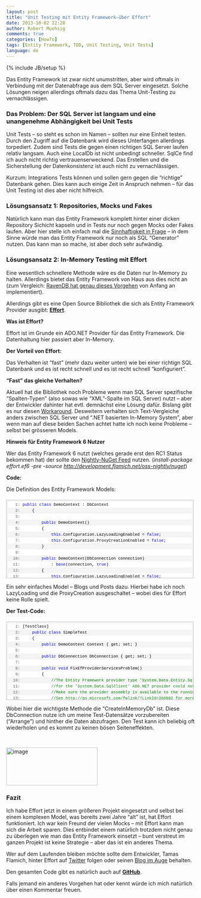 ```yaml
---
layout: post
title: "Unit Testing mit Entity Framework–über Effort"
date: 2013-10-02 22:28
author: Robert Muehsig
comments: true
categories: [HowTo]
tags: [Entity Framework, TDD, Unit Testing, Unit Tests]
language: de
---
```

{% include JB/setup %}
<p>Das Entity Framework ist zwar nicht unumstritten, aber wird oftmals in Verbindung mit der Datenabfrage aus dem SQL Server eingesetzt. Solche Lösungen neigen allerdings oftmals dazu das Thema Unit-Testing zu vernachlässigen. </p> <h3>Das Problem: Der SQL Server ist langsam und eine unangenehme Abhängigkeit bei Unit Tests</h3> <p>Unit Tests – so steht es schon im Namen – sollten nur eine Einheit testen. Durch den Zugriff auf die Datenbank wird dieses Unterfangen allerdings torpediert. Zudem sind Tests die gegen einen richtigen SQL Server laufen relativ langsam. Auch eine LocalDb ist nicht unbedingt schneller. SqlCe find ich auch nicht richtig vertrauenserweckend. Das Erstellen und die Sicherstellung der Datenkonsistenz ist auch nicht zu vernachlässigen.</p> <p>Kurzum: Integrations Tests können und sollen gern gegen die “richtige” Datenbank gehen. Dies kann auch einige Zeit in Anspruch nehmen – für das Unit Testing ist dies aber nicht hilfreich.</p> <h3>Lösungsansatz 1: Repositories, Mocks und Fakes</h3> <p>Natürlich kann man das Entity Framework komplett hinter einer dicken Repository Sichicht kapseln und in Tests nur noch gegen Mocks oder Fakes laufen. Aber hier stelle ich einfach mal die <a href="{{BASE_PATH}}/2011/11/04/keep-it-simple-yagni/">Sinnhaftigkeit in Frage</a> – in dem Sinne würde man das Entity Framework nur noch als SQL “Generator” nutzen. Das kann man so mache, ist aber doch sehr aufwändig.</p> <h3>Lösungsansatz 2: In-Memory Testing mit Effort</h3> <p>Eine wesentlich schnellere Methode wäre es die Daten nur In-Memory zu halten. Allerdings bietet das Entity Framework von Haus aus dies nicht an (zum Vergleich: <a href="http://ravendb.net/docs/server/administration/configuration">RavenDB hat genau dieses Vorgehen</a> von Anfang an implementiert). </p> <p>Allerdings gibt es eine Open Source Bibliothek die sich als Entity Framework Provider ausgibt: <a href="https://effort.codeplex.com/"><strong>Effort</strong></a>.</p> <p><strong>Was ist Effort?</strong></p> <p>Effort ist im Grunde ein ADO.NET Provider für das Entity Framework. Die Datenhaltung hier passiert aber In-Memory.</p> <p><strong>Der Vorteil von Effort:</strong></p> <p>Das Verhalten ist “fast” (mehr dazu weiter unten) wie bei einer richtign SQL Datenbank und es ist recht schnell und es ist recht schnell “konfiguriert”.</p> <p><strong>“Fast” das gleiche Verhalten?</strong></p> <p>Aktuell hat die Bibliothek noch Probleme wenn man SQL Server spezifische “Spalten-Typen” (also sowas wie “XML”-Spalte im SQL Server) nutzt – aber der Entwickler dahinter hat evtl. demnächst eine Lösung dafür. Bislang gibt es nur diesen <a href="https://effort.codeplex.com/workitem/691">Workaround</a>. Desweitern verhalten sich Text-Vergleiche anders zwischen SQL Server und “.NET basierten In-Memory System”, aber wenn man auf diese beiden Sachen achtet hatte ich noch keine Probleme – selbst bei grösseren Models.</p> <p><strong>Hinweis für Entity Framework 6 Nutzer</strong></p> <p>Wer das Entity Framework 6 nutzt (welches gerade erst den RC1 Status bekommen hat) der sollte den <a href="http://development.flamich.net/oss-nightly/">Nightly-NuGet Feed</a> nutzen. (<em>install-package effort.ef6 -pre -source </em><a href="http://development.flamich.net/oss-nightly/nuget"><em>http://development.flamich.net/oss-nightly/nuget</em></a>)</p> <p><strong>Code:</strong></p> <p>Die Definition des Entity Framework Models:</p> <div id="codeSnippetWrapper" style="overflow: auto; cursor: text; font-size: 8pt; border-top: silver 1px solid; font-family: 'Courier New', courier, monospace; border-right: silver 1px solid; width: 97.5%; border-bottom: silver 1px solid; padding-bottom: 4px; direction: ltr; text-align: left; padding-top: 4px; padding-left: 4px; margin: 20px 0px 10px; border-left: silver 1px solid; line-height: 12pt; padding-right: 4px; max-height: 200px; background-color: #f4f4f4"> <div id="codeSnippet" style="border-top-style: none; overflow: visible; font-size: 8pt; font-family: 'Courier New', courier, monospace; width: 100%; border-bottom-style: none; color: black; padding-bottom: 0px; direction: ltr; text-align: left; padding-top: 0px; border-right-style: none; padding-left: 0px; border-left-style: none; line-height: 12pt; padding-right: 0px; background-color: #f4f4f4"><pre style="border-top-style: none; overflow: visible; font-size: 8pt; font-family: 'Courier New', courier, monospace; width: 100%; border-bottom-style: none; color: black; padding-bottom: 0px; direction: ltr; text-align: left; padding-top: 0px; border-right-style: none; padding-left: 0px; margin: 0em; border-left-style: none; line-height: 12pt; padding-right: 0px; background-color: white"><span id="lnum1" style="color: #606060">   1:</span> <span style="color: #0000ff">public</span> <span style="color: #0000ff">class</span> DemoContext : DbContext</pre><!--CRLF--><pre style="border-top-style: none; overflow: visible; font-size: 8pt; font-family: 'Courier New', courier, monospace; width: 100%; border-bottom-style: none; color: black; padding-bottom: 0px; direction: ltr; text-align: left; padding-top: 0px; border-right-style: none; padding-left: 0px; margin: 0em; border-left-style: none; line-height: 12pt; padding-right: 0px; background-color: #f4f4f4"><span id="lnum2" style="color: #606060">   2:</span>     {</pre><!--CRLF--><pre style="border-top-style: none; overflow: visible; font-size: 8pt; font-family: 'Courier New', courier, monospace; width: 100%; border-bottom-style: none; color: black; padding-bottom: 0px; direction: ltr; text-align: left; padding-top: 0px; border-right-style: none; padding-left: 0px; margin: 0em; border-left-style: none; line-height: 12pt; padding-right: 0px; background-color: white"><span id="lnum3" style="color: #606060">   3:</span>&nbsp; </pre><!--CRLF--><pre style="border-top-style: none; overflow: visible; font-size: 8pt; font-family: 'Courier New', courier, monospace; width: 100%; border-bottom-style: none; color: black; padding-bottom: 0px; direction: ltr; text-align: left; padding-top: 0px; border-right-style: none; padding-left: 0px; margin: 0em; border-left-style: none; line-height: 12pt; padding-right: 0px; background-color: #f4f4f4"><span id="lnum4" style="color: #606060">   4:</span>         <span style="color: #0000ff">public</span> DemoContext()</pre><!--CRLF--><pre style="border-top-style: none; overflow: visible; font-size: 8pt; font-family: 'Courier New', courier, monospace; width: 100%; border-bottom-style: none; color: black; padding-bottom: 0px; direction: ltr; text-align: left; padding-top: 0px; border-right-style: none; padding-left: 0px; margin: 0em; border-left-style: none; line-height: 12pt; padding-right: 0px; background-color: white"><span id="lnum5" style="color: #606060">   5:</span>         {</pre><!--CRLF--><pre style="border-top-style: none; overflow: visible; font-size: 8pt; font-family: 'Courier New', courier, monospace; width: 100%; border-bottom-style: none; color: black; padding-bottom: 0px; direction: ltr; text-align: left; padding-top: 0px; border-right-style: none; padding-left: 0px; margin: 0em; border-left-style: none; line-height: 12pt; padding-right: 0px; background-color: #f4f4f4"><span id="lnum6" style="color: #606060">   6:</span>             <span style="color: #0000ff">this</span>.Configuration.LazyLoadingEnabled = <span style="color: #0000ff">false</span>;</pre><!--CRLF--><pre style="border-top-style: none; overflow: visible; font-size: 8pt; font-family: 'Courier New', courier, monospace; width: 100%; border-bottom-style: none; color: black; padding-bottom: 0px; direction: ltr; text-align: left; padding-top: 0px; border-right-style: none; padding-left: 0px; margin: 0em; border-left-style: none; line-height: 12pt; padding-right: 0px; background-color: white"><span id="lnum7" style="color: #606060">   7:</span>             <span style="color: #0000ff">this</span>.Configuration.ProxyCreationEnabled = <span style="color: #0000ff">false</span>;</pre><!--CRLF--><pre style="border-top-style: none; overflow: visible; font-size: 8pt; font-family: 'Courier New', courier, monospace; width: 100%; border-bottom-style: none; color: black; padding-bottom: 0px; direction: ltr; text-align: left; padding-top: 0px; border-right-style: none; padding-left: 0px; margin: 0em; border-left-style: none; line-height: 12pt; padding-right: 0px; background-color: #f4f4f4"><span id="lnum8" style="color: #606060">   8:</span>         }</pre><!--CRLF--><pre style="border-top-style: none; overflow: visible; font-size: 8pt; font-family: 'Courier New', courier, monospace; width: 100%; border-bottom-style: none; color: black; padding-bottom: 0px; direction: ltr; text-align: left; padding-top: 0px; border-right-style: none; padding-left: 0px; margin: 0em; border-left-style: none; line-height: 12pt; padding-right: 0px; background-color: white"><span id="lnum9" style="color: #606060">   9:</span>&nbsp; </pre><!--CRLF--><pre style="border-top-style: none; overflow: visible; font-size: 8pt; font-family: 'Courier New', courier, monospace; width: 100%; border-bottom-style: none; color: black; padding-bottom: 0px; direction: ltr; text-align: left; padding-top: 0px; border-right-style: none; padding-left: 0px; margin: 0em; border-left-style: none; line-height: 12pt; padding-right: 0px; background-color: #f4f4f4"><span id="lnum10" style="color: #606060">  10:</span>         <span style="color: #0000ff">public</span> DemoContext(DbConnection connection)</pre><!--CRLF--><pre style="border-top-style: none; overflow: visible; font-size: 8pt; font-family: 'Courier New', courier, monospace; width: 100%; border-bottom-style: none; color: black; padding-bottom: 0px; direction: ltr; text-align: left; padding-top: 0px; border-right-style: none; padding-left: 0px; margin: 0em; border-left-style: none; line-height: 12pt; padding-right: 0px; background-color: white"><span id="lnum11" style="color: #606060">  11:</span>             : <span style="color: #0000ff">base</span>(connection, <span style="color: #0000ff">true</span>)</pre><!--CRLF--><pre style="border-top-style: none; overflow: visible; font-size: 8pt; font-family: 'Courier New', courier, monospace; width: 100%; border-bottom-style: none; color: black; padding-bottom: 0px; direction: ltr; text-align: left; padding-top: 0px; border-right-style: none; padding-left: 0px; margin: 0em; border-left-style: none; line-height: 12pt; padding-right: 0px; background-color: #f4f4f4"><span id="lnum12" style="color: #606060">  12:</span>         {</pre><!--CRLF--><pre style="border-top-style: none; overflow: visible; font-size: 8pt; font-family: 'Courier New', courier, monospace; width: 100%; border-bottom-style: none; color: black; padding-bottom: 0px; direction: ltr; text-align: left; padding-top: 0px; border-right-style: none; padding-left: 0px; margin: 0em; border-left-style: none; line-height: 12pt; padding-right: 0px; background-color: white"><span id="lnum13" style="color: #606060">  13:</span>             <span style="color: #0000ff">this</span>.Configuration.LazyLoadingEnabled = <span style="color: #0000ff">false</span>;</pre><!--CRLF--><pre style="border-top-style: none; overflow: visible; font-size: 8pt; font-family: 'Courier New', courier, monospace; width: 100%; border-bottom-style: none; color: black; padding-bottom: 0px; direction: ltr; text-align: left; padding-top: 0px; border-right-style: none; padding-left: 0px; margin: 0em; border-left-style: none; line-height: 12pt; padding-right: 0px; background-color: #f4f4f4"><span id="lnum14" style="color: #606060">  14:</span>             <span style="color: #0000ff">this</span>.Configuration.ProxyCreationEnabled = <span style="color: #0000ff">false</span>;</pre><!--CRLF--><pre style="border-top-style: none; overflow: visible; font-size: 8pt; font-family: 'Courier New', courier, monospace; width: 100%; border-bottom-style: none; color: black; padding-bottom: 0px; direction: ltr; text-align: left; padding-top: 0px; border-right-style: none; padding-left: 0px; margin: 0em; border-left-style: none; line-height: 12pt; padding-right: 0px; background-color: white"><span id="lnum15" style="color: #606060">  15:</span>         }</pre><!--CRLF--><pre style="border-top-style: none; overflow: visible; font-size: 8pt; font-family: 'Courier New', courier, monospace; width: 100%; border-bottom-style: none; color: black; padding-bottom: 0px; direction: ltr; text-align: left; padding-top: 0px; border-right-style: none; padding-left: 0px; margin: 0em; border-left-style: none; line-height: 12pt; padding-right: 0px; background-color: #f4f4f4"><span id="lnum16" style="color: #606060">  16:</span>&nbsp; </pre><!--CRLF--><pre style="border-top-style: none; overflow: visible; font-size: 8pt; font-family: 'Courier New', courier, monospace; width: 100%; border-bottom-style: none; color: black; padding-bottom: 0px; direction: ltr; text-align: left; padding-top: 0px; border-right-style: none; padding-left: 0px; margin: 0em; border-left-style: none; line-height: 12pt; padding-right: 0px; background-color: white"><span id="lnum17" style="color: #606060">  17:</span>         <span style="color: #0000ff">public</span> DbSet&lt;Blog&gt; Blogs { get; set; }</pre><!--CRLF--><pre style="border-top-style: none; overflow: visible; font-size: 8pt; font-family: 'Courier New', courier, monospace; width: 100%; border-bottom-style: none; color: black; padding-bottom: 0px; direction: ltr; text-align: left; padding-top: 0px; border-right-style: none; padding-left: 0px; margin: 0em; border-left-style: none; line-height: 12pt; padding-right: 0px; background-color: #f4f4f4"><span id="lnum18" style="color: #606060">  18:</span>         <span style="color: #0000ff">public</span> DbSet&lt;Post&gt; Posts { get; set; }</pre><!--CRLF--><pre style="border-top-style: none; overflow: visible; font-size: 8pt; font-family: 'Courier New', courier, monospace; width: 100%; border-bottom-style: none; color: black; padding-bottom: 0px; direction: ltr; text-align: left; padding-top: 0px; border-right-style: none; padding-left: 0px; margin: 0em; border-left-style: none; line-height: 12pt; padding-right: 0px; background-color: white"><span id="lnum19" style="color: #606060">  19:</span>&nbsp; </pre><!--CRLF--><pre style="border-top-style: none; overflow: visible; font-size: 8pt; font-family: 'Courier New', courier, monospace; width: 100%; border-bottom-style: none; color: black; padding-bottom: 0px; direction: ltr; text-align: left; padding-top: 0px; border-right-style: none; padding-left: 0px; margin: 0em; border-left-style: none; line-height: 12pt; padding-right: 0px; background-color: #f4f4f4"><span id="lnum20" style="color: #606060">  20:</span>         <span style="color: #0000ff">protected</span> <span style="color: #0000ff">override</span> <span style="color: #0000ff">void</span> OnModelCreating(DbModelBuilder modelBuilder)</pre><!--CRLF--><pre style="border-top-style: none; overflow: visible; font-size: 8pt; font-family: 'Courier New', courier, monospace; width: 100%; border-bottom-style: none; color: black; padding-bottom: 0px; direction: ltr; text-align: left; padding-top: 0px; border-right-style: none; padding-left: 0px; margin: 0em; border-left-style: none; line-height: 12pt; padding-right: 0px; background-color: white"><span id="lnum21" style="color: #606060">  21:</span>         {</pre><!--CRLF--><pre style="border-top-style: none; overflow: visible; font-size: 8pt; font-family: 'Courier New', courier, monospace; width: 100%; border-bottom-style: none; color: black; padding-bottom: 0px; direction: ltr; text-align: left; padding-top: 0px; border-right-style: none; padding-left: 0px; margin: 0em; border-left-style: none; line-height: 12pt; padding-right: 0px; background-color: #f4f4f4"><span id="lnum22" style="color: #606060">  22:</span>         }</pre><!--CRLF--><pre style="border-top-style: none; overflow: visible; font-size: 8pt; font-family: 'Courier New', courier, monospace; width: 100%; border-bottom-style: none; color: black; padding-bottom: 0px; direction: ltr; text-align: left; padding-top: 0px; border-right-style: none; padding-left: 0px; margin: 0em; border-left-style: none; line-height: 12pt; padding-right: 0px; background-color: white"><span id="lnum23" style="color: #606060">  23:</span>     }</pre><!--CRLF--><pre style="border-top-style: none; overflow: visible; font-size: 8pt; font-family: 'Courier New', courier, monospace; width: 100%; border-bottom-style: none; color: black; padding-bottom: 0px; direction: ltr; text-align: left; padding-top: 0px; border-right-style: none; padding-left: 0px; margin: 0em; border-left-style: none; line-height: 12pt; padding-right: 0px; background-color: #f4f4f4"><span id="lnum24" style="color: #606060">  24:</span>&nbsp; </pre><!--CRLF--><pre style="border-top-style: none; overflow: visible; font-size: 8pt; font-family: 'Courier New', courier, monospace; width: 100%; border-bottom-style: none; color: black; padding-bottom: 0px; direction: ltr; text-align: left; padding-top: 0px; border-right-style: none; padding-left: 0px; margin: 0em; border-left-style: none; line-height: 12pt; padding-right: 0px; background-color: white"><span id="lnum25" style="color: #606060">  25:</span>     <span style="color: #0000ff">public</span> <span style="color: #0000ff">class</span> Blog</pre><!--CRLF--><pre style="border-top-style: none; overflow: visible; font-size: 8pt; font-family: 'Courier New', courier, monospace; width: 100%; border-bottom-style: none; color: black; padding-bottom: 0px; direction: ltr; text-align: left; padding-top: 0px; border-right-style: none; padding-left: 0px; margin: 0em; border-left-style: none; line-height: 12pt; padding-right: 0px; background-color: #f4f4f4"><span id="lnum26" style="color: #606060">  26:</span>     {</pre><!--CRLF--><pre style="border-top-style: none; overflow: visible; font-size: 8pt; font-family: 'Courier New', courier, monospace; width: 100%; border-bottom-style: none; color: black; padding-bottom: 0px; direction: ltr; text-align: left; padding-top: 0px; border-right-style: none; padding-left: 0px; margin: 0em; border-left-style: none; line-height: 12pt; padding-right: 0px; background-color: white"><span id="lnum27" style="color: #606060">  27:</span>         <span style="color: #0000ff">public</span> <span style="color: #0000ff">int</span> BlogId { get; set; }</pre><!--CRLF--><pre style="border-top-style: none; overflow: visible; font-size: 8pt; font-family: 'Courier New', courier, monospace; width: 100%; border-bottom-style: none; color: black; padding-bottom: 0px; direction: ltr; text-align: left; padding-top: 0px; border-right-style: none; padding-left: 0px; margin: 0em; border-left-style: none; line-height: 12pt; padding-right: 0px; background-color: #f4f4f4"><span id="lnum28" style="color: #606060">  28:</span>         <span style="color: #0000ff">public</span> <span style="color: #0000ff">string</span> Name { get; set; }</pre><!--CRLF--><pre style="border-top-style: none; overflow: visible; font-size: 8pt; font-family: 'Courier New', courier, monospace; width: 100%; border-bottom-style: none; color: black; padding-bottom: 0px; direction: ltr; text-align: left; padding-top: 0px; border-right-style: none; padding-left: 0px; margin: 0em; border-left-style: none; line-height: 12pt; padding-right: 0px; background-color: white"><span id="lnum29" style="color: #606060">  29:</span>         <span style="color: #0000ff">public</span> <span style="color: #0000ff">string</span> Abstract { get; set; }</pre><!--CRLF--><pre style="border-top-style: none; overflow: visible; font-size: 8pt; font-family: 'Courier New', courier, monospace; width: 100%; border-bottom-style: none; color: black; padding-bottom: 0px; direction: ltr; text-align: left; padding-top: 0px; border-right-style: none; padding-left: 0px; margin: 0em; border-left-style: none; line-height: 12pt; padding-right: 0px; background-color: #f4f4f4"><span id="lnum30" style="color: #606060">  30:</span>&nbsp; </pre><!--CRLF--><pre style="border-top-style: none; overflow: visible; font-size: 8pt; font-family: 'Courier New', courier, monospace; width: 100%; border-bottom-style: none; color: black; padding-bottom: 0px; direction: ltr; text-align: left; padding-top: 0px; border-right-style: none; padding-left: 0px; margin: 0em; border-left-style: none; line-height: 12pt; padding-right: 0px; background-color: white"><span id="lnum31" style="color: #606060">  31:</span>         <span style="color: #0000ff">public</span> <span style="color: #0000ff">virtual</span> ICollection&lt;Post&gt; Posts { get; set; }</pre><!--CRLF--><pre style="border-top-style: none; overflow: visible; font-size: 8pt; font-family: 'Courier New', courier, monospace; width: 100%; border-bottom-style: none; color: black; padding-bottom: 0px; direction: ltr; text-align: left; padding-top: 0px; border-right-style: none; padding-left: 0px; margin: 0em; border-left-style: none; line-height: 12pt; padding-right: 0px; background-color: #f4f4f4"><span id="lnum32" style="color: #606060">  32:</span>     }</pre><!--CRLF--><pre style="border-top-style: none; overflow: visible; font-size: 8pt; font-family: 'Courier New', courier, monospace; width: 100%; border-bottom-style: none; color: black; padding-bottom: 0px; direction: ltr; text-align: left; padding-top: 0px; border-right-style: none; padding-left: 0px; margin: 0em; border-left-style: none; line-height: 12pt; padding-right: 0px; background-color: white"><span id="lnum33" style="color: #606060">  33:</span>&nbsp; </pre><!--CRLF--><pre style="border-top-style: none; overflow: visible; font-size: 8pt; font-family: 'Courier New', courier, monospace; width: 100%; border-bottom-style: none; color: black; padding-bottom: 0px; direction: ltr; text-align: left; padding-top: 0px; border-right-style: none; padding-left: 0px; margin: 0em; border-left-style: none; line-height: 12pt; padding-right: 0px; background-color: #f4f4f4"><span id="lnum34" style="color: #606060">  34:</span>     <span style="color: #0000ff">public</span> <span style="color: #0000ff">class</span> Post</pre><!--CRLF--><pre style="border-top-style: none; overflow: visible; font-size: 8pt; font-family: 'Courier New', courier, monospace; width: 100%; border-bottom-style: none; color: black; padding-bottom: 0px; direction: ltr; text-align: left; padding-top: 0px; border-right-style: none; padding-left: 0px; margin: 0em; border-left-style: none; line-height: 12pt; padding-right: 0px; background-color: white"><span id="lnum35" style="color: #606060">  35:</span>     {</pre><!--CRLF--><pre style="border-top-style: none; overflow: visible; font-size: 8pt; font-family: 'Courier New', courier, monospace; width: 100%; border-bottom-style: none; color: black; padding-bottom: 0px; direction: ltr; text-align: left; padding-top: 0px; border-right-style: none; padding-left: 0px; margin: 0em; border-left-style: none; line-height: 12pt; padding-right: 0px; background-color: #f4f4f4"><span id="lnum36" style="color: #606060">  36:</span>         <span style="color: #0000ff">public</span> <span style="color: #0000ff">int</span> PostId { get; set; }</pre><!--CRLF--><pre style="border-top-style: none; overflow: visible; font-size: 8pt; font-family: 'Courier New', courier, monospace; width: 100%; border-bottom-style: none; color: black; padding-bottom: 0px; direction: ltr; text-align: left; padding-top: 0px; border-right-style: none; padding-left: 0px; margin: 0em; border-left-style: none; line-height: 12pt; padding-right: 0px; background-color: white"><span id="lnum37" style="color: #606060">  37:</span>         <span style="color: #0000ff">public</span> <span style="color: #0000ff">string</span> Title { get; set; }</pre><!--CRLF--><pre style="border-top-style: none; overflow: visible; font-size: 8pt; font-family: 'Courier New', courier, monospace; width: 100%; border-bottom-style: none; color: black; padding-bottom: 0px; direction: ltr; text-align: left; padding-top: 0px; border-right-style: none; padding-left: 0px; margin: 0em; border-left-style: none; line-height: 12pt; padding-right: 0px; background-color: #f4f4f4"><span id="lnum38" style="color: #606060">  38:</span>         <span style="color: #0000ff">public</span> <span style="color: #0000ff">string</span> Content { get; set; }</pre><!--CRLF--><pre style="border-top-style: none; overflow: visible; font-size: 8pt; font-family: 'Courier New', courier, monospace; width: 100%; border-bottom-style: none; color: black; padding-bottom: 0px; direction: ltr; text-align: left; padding-top: 0px; border-right-style: none; padding-left: 0px; margin: 0em; border-left-style: none; line-height: 12pt; padding-right: 0px; background-color: white"><span id="lnum39" style="color: #606060">  39:</span>         <span style="color: #0000ff">public</span> <span style="color: #0000ff">byte</span>[] Photo { get; set; }</pre><!--CRLF--><pre style="border-top-style: none; overflow: visible; font-size: 8pt; font-family: 'Courier New', courier, monospace; width: 100%; border-bottom-style: none; color: black; padding-bottom: 0px; direction: ltr; text-align: left; padding-top: 0px; border-right-style: none; padding-left: 0px; margin: 0em; border-left-style: none; line-height: 12pt; padding-right: 0px; background-color: #f4f4f4"><span id="lnum40" style="color: #606060">  40:</span>         <span style="color: #0000ff">public</span> <span style="color: #0000ff">virtual</span> Blog Blog { get; set; }</pre><!--CRLF--><pre style="border-top-style: none; overflow: visible; font-size: 8pt; font-family: 'Courier New', courier, monospace; width: 100%; border-bottom-style: none; color: black; padding-bottom: 0px; direction: ltr; text-align: left; padding-top: 0px; border-right-style: none; padding-left: 0px; margin: 0em; border-left-style: none; line-height: 12pt; padding-right: 0px; background-color: white"><span id="lnum41" style="color: #606060">  41:</span>     }</pre><!--CRLF--></div></div>
<p>Ein sehr einfaches Model – Blogs und Posts dazu. Hierbei habe ich noch LazyLoading und die ProxyCreation ausgeschaltet – wobei dies für Effort keine Rolle spielt.</p>
<p><strong>Der Test-Code:</strong></p>
<div id="codeSnippetWrapper" style="overflow: auto; cursor: text; font-size: 8pt; border-top: silver 1px solid; font-family: 'Courier New', courier, monospace; border-right: silver 1px solid; width: 97.5%; border-bottom: silver 1px solid; padding-bottom: 4px; direction: ltr; text-align: left; padding-top: 4px; padding-left: 4px; margin: 20px 0px 10px; border-left: silver 1px solid; line-height: 12pt; padding-right: 4px; max-height: 200px; background-color: #f4f4f4">
<div id="codeSnippet" style="border-top-style: none; overflow: visible; font-size: 8pt; font-family: 'Courier New', courier, monospace; width: 100%; border-bottom-style: none; color: black; padding-bottom: 0px; direction: ltr; text-align: left; padding-top: 0px; border-right-style: none; padding-left: 0px; border-left-style: none; line-height: 12pt; padding-right: 0px; background-color: #f4f4f4"><pre style="border-top-style: none; overflow: visible; font-size: 8pt; font-family: 'Courier New', courier, monospace; width: 100%; border-bottom-style: none; color: black; padding-bottom: 0px; direction: ltr; text-align: left; padding-top: 0px; border-right-style: none; padding-left: 0px; margin: 0em; border-left-style: none; line-height: 12pt; padding-right: 0px; background-color: white"><span id="lnum1" style="color: #606060">   1:</span> [TestClass]</pre><!--CRLF--><pre style="border-top-style: none; overflow: visible; font-size: 8pt; font-family: 'Courier New', courier, monospace; width: 100%; border-bottom-style: none; color: black; padding-bottom: 0px; direction: ltr; text-align: left; padding-top: 0px; border-right-style: none; padding-left: 0px; margin: 0em; border-left-style: none; line-height: 12pt; padding-right: 0px; background-color: #f4f4f4"><span id="lnum2" style="color: #606060">   2:</span>     <span style="color: #0000ff">public</span> <span style="color: #0000ff">class</span> SimpleTest</pre><!--CRLF--><pre style="border-top-style: none; overflow: visible; font-size: 8pt; font-family: 'Courier New', courier, monospace; width: 100%; border-bottom-style: none; color: black; padding-bottom: 0px; direction: ltr; text-align: left; padding-top: 0px; border-right-style: none; padding-left: 0px; margin: 0em; border-left-style: none; line-height: 12pt; padding-right: 0px; background-color: white"><span id="lnum3" style="color: #606060">   3:</span>     {</pre><!--CRLF--><pre style="border-top-style: none; overflow: visible; font-size: 8pt; font-family: 'Courier New', courier, monospace; width: 100%; border-bottom-style: none; color: black; padding-bottom: 0px; direction: ltr; text-align: left; padding-top: 0px; border-right-style: none; padding-left: 0px; margin: 0em; border-left-style: none; line-height: 12pt; padding-right: 0px; background-color: #f4f4f4"><span id="lnum4" style="color: #606060">   4:</span>         <span style="color: #0000ff">public</span> DemoContext Context { get; set; }</pre><!--CRLF--><pre style="border-top-style: none; overflow: visible; font-size: 8pt; font-family: 'Courier New', courier, monospace; width: 100%; border-bottom-style: none; color: black; padding-bottom: 0px; direction: ltr; text-align: left; padding-top: 0px; border-right-style: none; padding-left: 0px; margin: 0em; border-left-style: none; line-height: 12pt; padding-right: 0px; background-color: white"><span id="lnum5" style="color: #606060">   5:</span>&nbsp; </pre><!--CRLF--><pre style="border-top-style: none; overflow: visible; font-size: 8pt; font-family: 'Courier New', courier, monospace; width: 100%; border-bottom-style: none; color: black; padding-bottom: 0px; direction: ltr; text-align: left; padding-top: 0px; border-right-style: none; padding-left: 0px; margin: 0em; border-left-style: none; line-height: 12pt; padding-right: 0px; background-color: #f4f4f4"><span id="lnum6" style="color: #606060">   6:</span>         <span style="color: #0000ff">public</span> DbConnection DbConnection { get; set; }</pre><!--CRLF--><pre style="border-top-style: none; overflow: visible; font-size: 8pt; font-family: 'Courier New', courier, monospace; width: 100%; border-bottom-style: none; color: black; padding-bottom: 0px; direction: ltr; text-align: left; padding-top: 0px; border-right-style: none; padding-left: 0px; margin: 0em; border-left-style: none; line-height: 12pt; padding-right: 0px; background-color: white"><span id="lnum7" style="color: #606060">   7:</span>&nbsp; </pre><!--CRLF--><pre style="border-top-style: none; overflow: visible; font-size: 8pt; font-family: 'Courier New', courier, monospace; width: 100%; border-bottom-style: none; color: black; padding-bottom: 0px; direction: ltr; text-align: left; padding-top: 0px; border-right-style: none; padding-left: 0px; margin: 0em; border-left-style: none; line-height: 12pt; padding-right: 0px; background-color: #f4f4f4"><span id="lnum8" style="color: #606060">   8:</span>         <span style="color: #0000ff">public</span> <span style="color: #0000ff">void</span> FixEfProviderServicesProblem()</pre><!--CRLF--><pre style="border-top-style: none; overflow: visible; font-size: 8pt; font-family: 'Courier New', courier, monospace; width: 100%; border-bottom-style: none; color: black; padding-bottom: 0px; direction: ltr; text-align: left; padding-top: 0px; border-right-style: none; padding-left: 0px; margin: 0em; border-left-style: none; line-height: 12pt; padding-right: 0px; background-color: white"><span id="lnum9" style="color: #606060">   9:</span>         {</pre><!--CRLF--><pre style="border-top-style: none; overflow: visible; font-size: 8pt; font-family: 'Courier New', courier, monospace; width: 100%; border-bottom-style: none; color: black; padding-bottom: 0px; direction: ltr; text-align: left; padding-top: 0px; border-right-style: none; padding-left: 0px; margin: 0em; border-left-style: none; line-height: 12pt; padding-right: 0px; background-color: #f4f4f4"><span id="lnum10" style="color: #606060">  10:</span>             <span style="color: #008000">//The Entity Framework provider type 'System.Data.Entity.SqlServer.SqlProviderServices, EntityFramework.SqlServer'</span></pre><!--CRLF--><pre style="border-top-style: none; overflow: visible; font-size: 8pt; font-family: 'Courier New', courier, monospace; width: 100%; border-bottom-style: none; color: black; padding-bottom: 0px; direction: ltr; text-align: left; padding-top: 0px; border-right-style: none; padding-left: 0px; margin: 0em; border-left-style: none; line-height: 12pt; padding-right: 0px; background-color: white"><span id="lnum11" style="color: #606060">  11:</span>             <span style="color: #008000">//for the 'System.Data.SqlClient' ADO.NET provider could not be loaded. </span></pre><!--CRLF--><pre style="border-top-style: none; overflow: visible; font-size: 8pt; font-family: 'Courier New', courier, monospace; width: 100%; border-bottom-style: none; color: black; padding-bottom: 0px; direction: ltr; text-align: left; padding-top: 0px; border-right-style: none; padding-left: 0px; margin: 0em; border-left-style: none; line-height: 12pt; padding-right: 0px; background-color: #f4f4f4"><span id="lnum12" style="color: #606060">  12:</span>             <span style="color: #008000">//Make sure the provider assembly is available to the running application. </span></pre><!--CRLF--><pre style="border-top-style: none; overflow: visible; font-size: 8pt; font-family: 'Courier New', courier, monospace; width: 100%; border-bottom-style: none; color: black; padding-bottom: 0px; direction: ltr; text-align: left; padding-top: 0px; border-right-style: none; padding-left: 0px; margin: 0em; border-left-style: none; line-height: 12pt; padding-right: 0px; background-color: white"><span id="lnum13" style="color: #606060">  13:</span>             <span style="color: #008000">//See http://go.microsoft.com/fwlink/?LinkId=260882 for more information.</span></pre><!--CRLF--><pre style="border-top-style: none; overflow: visible; font-size: 8pt; font-family: 'Courier New', courier, monospace; width: 100%; border-bottom-style: none; color: black; padding-bottom: 0px; direction: ltr; text-align: left; padding-top: 0px; border-right-style: none; padding-left: 0px; margin: 0em; border-left-style: none; line-height: 12pt; padding-right: 0px; background-color: #f4f4f4"><span id="lnum14" style="color: #606060">  14:</span>&nbsp; </pre><!--CRLF--><pre style="border-top-style: none; overflow: visible; font-size: 8pt; font-family: 'Courier New', courier, monospace; width: 100%; border-bottom-style: none; color: black; padding-bottom: 0px; direction: ltr; text-align: left; padding-top: 0px; border-right-style: none; padding-left: 0px; margin: 0em; border-left-style: none; line-height: 12pt; padding-right: 0px; background-color: white"><span id="lnum15" style="color: #606060">  15:</span>             var instance = System.Data.Entity.SqlServer.SqlProviderServices.Instance;</pre><!--CRLF--><pre style="border-top-style: none; overflow: visible; font-size: 8pt; font-family: 'Courier New', courier, monospace; width: 100%; border-bottom-style: none; color: black; padding-bottom: 0px; direction: ltr; text-align: left; padding-top: 0px; border-right-style: none; padding-left: 0px; margin: 0em; border-left-style: none; line-height: 12pt; padding-right: 0px; background-color: #f4f4f4"><span id="lnum16" style="color: #606060">  16:</span>         }</pre><!--CRLF--><pre style="border-top-style: none; overflow: visible; font-size: 8pt; font-family: 'Courier New', courier, monospace; width: 100%; border-bottom-style: none; color: black; padding-bottom: 0px; direction: ltr; text-align: left; padding-top: 0px; border-right-style: none; padding-left: 0px; margin: 0em; border-left-style: none; line-height: 12pt; padding-right: 0px; background-color: white"><span id="lnum17" style="color: #606060">  17:</span>&nbsp; </pre><!--CRLF--><pre style="border-top-style: none; overflow: visible; font-size: 8pt; font-family: 'Courier New', courier, monospace; width: 100%; border-bottom-style: none; color: black; padding-bottom: 0px; direction: ltr; text-align: left; padding-top: 0px; border-right-style: none; padding-left: 0px; margin: 0em; border-left-style: none; line-height: 12pt; padding-right: 0px; background-color: #f4f4f4"><span id="lnum18" style="color: #606060">  18:</span>         <span style="color: #0000ff">public</span> <span style="color: #0000ff">bool</span> IsInMemory { get; <span style="color: #0000ff">private</span> set; }</pre><!--CRLF--><pre style="border-top-style: none; overflow: visible; font-size: 8pt; font-family: 'Courier New', courier, monospace; width: 100%; border-bottom-style: none; color: black; padding-bottom: 0px; direction: ltr; text-align: left; padding-top: 0px; border-right-style: none; padding-left: 0px; margin: 0em; border-left-style: none; line-height: 12pt; padding-right: 0px; background-color: white"><span id="lnum19" style="color: #606060">  19:</span>&nbsp; </pre><!--CRLF--><pre style="border-top-style: none; overflow: visible; font-size: 8pt; font-family: 'Courier New', courier, monospace; width: 100%; border-bottom-style: none; color: black; padding-bottom: 0px; direction: ltr; text-align: left; padding-top: 0px; border-right-style: none; padding-left: 0px; margin: 0em; border-left-style: none; line-height: 12pt; padding-right: 0px; background-color: #f4f4f4"><span id="lnum20" style="color: #606060">  20:</span>         <span style="color: #0000ff">public</span> <span style="color: #0000ff">void</span> CreateInMemoryDb()</pre><!--CRLF--><pre style="border-top-style: none; overflow: visible; font-size: 8pt; font-family: 'Courier New', courier, monospace; width: 100%; border-bottom-style: none; color: black; padding-bottom: 0px; direction: ltr; text-align: left; padding-top: 0px; border-right-style: none; padding-left: 0px; margin: 0em; border-left-style: none; line-height: 12pt; padding-right: 0px; background-color: white"><span id="lnum21" style="color: #606060">  21:</span>         {</pre><!--CRLF--><pre style="border-top-style: none; overflow: visible; font-size: 8pt; font-family: 'Courier New', courier, monospace; width: 100%; border-bottom-style: none; color: black; padding-bottom: 0px; direction: ltr; text-align: left; padding-top: 0px; border-right-style: none; padding-left: 0px; margin: 0em; border-left-style: none; line-height: 12pt; padding-right: 0px; background-color: #f4f4f4"><span id="lnum22" style="color: #606060">  22:</span>             DbConnection = Effort.DbConnectionFactory.CreatePersistent(Guid.NewGuid().ToString());</pre><!--CRLF--><pre style="border-top-style: none; overflow: visible; font-size: 8pt; font-family: 'Courier New', courier, monospace; width: 100%; border-bottom-style: none; color: black; padding-bottom: 0px; direction: ltr; text-align: left; padding-top: 0px; border-right-style: none; padding-left: 0px; margin: 0em; border-left-style: none; line-height: 12pt; padding-right: 0px; background-color: white"><span id="lnum23" style="color: #606060">  23:</span>             <span style="color: #0000ff">this</span>.Context = <span style="color: #0000ff">new</span> DemoContext(DbConnection);</pre><!--CRLF--><pre style="border-top-style: none; overflow: visible; font-size: 8pt; font-family: 'Courier New', courier, monospace; width: 100%; border-bottom-style: none; color: black; padding-bottom: 0px; direction: ltr; text-align: left; padding-top: 0px; border-right-style: none; padding-left: 0px; margin: 0em; border-left-style: none; line-height: 12pt; padding-right: 0px; background-color: #f4f4f4"><span id="lnum24" style="color: #606060">  24:</span>             <span style="color: #0000ff">this</span>.IsInMemory = <span style="color: #0000ff">true</span>;</pre><!--CRLF--><pre style="border-top-style: none; overflow: visible; font-size: 8pt; font-family: 'Courier New', courier, monospace; width: 100%; border-bottom-style: none; color: black; padding-bottom: 0px; direction: ltr; text-align: left; padding-top: 0px; border-right-style: none; padding-left: 0px; margin: 0em; border-left-style: none; line-height: 12pt; padding-right: 0px; background-color: white"><span id="lnum25" style="color: #606060">  25:</span>         }</pre><!--CRLF--><pre style="border-top-style: none; overflow: visible; font-size: 8pt; font-family: 'Courier New', courier, monospace; width: 100%; border-bottom-style: none; color: black; padding-bottom: 0px; direction: ltr; text-align: left; padding-top: 0px; border-right-style: none; padding-left: 0px; margin: 0em; border-left-style: none; line-height: 12pt; padding-right: 0px; background-color: #f4f4f4"><span id="lnum26" style="color: #606060">  26:</span>&nbsp; </pre><!--CRLF--><pre style="border-top-style: none; overflow: visible; font-size: 8pt; font-family: 'Courier New', courier, monospace; width: 100%; border-bottom-style: none; color: black; padding-bottom: 0px; direction: ltr; text-align: left; padding-top: 0px; border-right-style: none; padding-left: 0px; margin: 0em; border-left-style: none; line-height: 12pt; padding-right: 0px; background-color: white"><span id="lnum27" style="color: #606060">  27:</span>         [TestMethod]</pre><!--CRLF--><pre style="border-top-style: none; overflow: visible; font-size: 8pt; font-family: 'Courier New', courier, monospace; width: 100%; border-bottom-style: none; color: black; padding-bottom: 0px; direction: ltr; text-align: left; padding-top: 0px; border-right-style: none; padding-left: 0px; margin: 0em; border-left-style: none; line-height: 12pt; padding-right: 0px; background-color: #f4f4f4"><span id="lnum28" style="color: #606060">  28:</span>         <span style="color: #0000ff">public</span> <span style="color: #0000ff">void</span> Context_Created()</pre><!--CRLF--><pre style="border-top-style: none; overflow: visible; font-size: 8pt; font-family: 'Courier New', courier, monospace; width: 100%; border-bottom-style: none; color: black; padding-bottom: 0px; direction: ltr; text-align: left; padding-top: 0px; border-right-style: none; padding-left: 0px; margin: 0em; border-left-style: none; line-height: 12pt; padding-right: 0px; background-color: white"><span id="lnum29" style="color: #606060">  29:</span>         {</pre><!--CRLF--><pre style="border-top-style: none; overflow: visible; font-size: 8pt; font-family: 'Courier New', courier, monospace; width: 100%; border-bottom-style: none; color: black; padding-bottom: 0px; direction: ltr; text-align: left; padding-top: 0px; border-right-style: none; padding-left: 0px; margin: 0em; border-left-style: none; line-height: 12pt; padding-right: 0px; background-color: #f4f4f4"><span id="lnum30" style="color: #606060">  30:</span>             <span style="color: #0000ff">this</span>.CreateInMemoryDb();</pre><!--CRLF--><pre style="border-top-style: none; overflow: visible; font-size: 8pt; font-family: 'Courier New', courier, monospace; width: 100%; border-bottom-style: none; color: black; padding-bottom: 0px; direction: ltr; text-align: left; padding-top: 0px; border-right-style: none; padding-left: 0px; margin: 0em; border-left-style: none; line-height: 12pt; padding-right: 0px; background-color: white"><span id="lnum31" style="color: #606060">  31:</span>             Assert.IsNotNull(Context.Database);</pre><!--CRLF--><pre style="border-top-style: none; overflow: visible; font-size: 8pt; font-family: 'Courier New', courier, monospace; width: 100%; border-bottom-style: none; color: black; padding-bottom: 0px; direction: ltr; text-align: left; padding-top: 0px; border-right-style: none; padding-left: 0px; margin: 0em; border-left-style: none; line-height: 12pt; padding-right: 0px; background-color: #f4f4f4"><span id="lnum32" style="color: #606060">  32:</span>         }</pre><!--CRLF--><pre style="border-top-style: none; overflow: visible; font-size: 8pt; font-family: 'Courier New', courier, monospace; width: 100%; border-bottom-style: none; color: black; padding-bottom: 0px; direction: ltr; text-align: left; padding-top: 0px; border-right-style: none; padding-left: 0px; margin: 0em; border-left-style: none; line-height: 12pt; padding-right: 0px; background-color: white"><span id="lnum33" style="color: #606060">  33:</span>&nbsp; </pre><!--CRLF--><pre style="border-top-style: none; overflow: visible; font-size: 8pt; font-family: 'Courier New', courier, monospace; width: 100%; border-bottom-style: none; color: black; padding-bottom: 0px; direction: ltr; text-align: left; padding-top: 0px; border-right-style: none; padding-left: 0px; margin: 0em; border-left-style: none; line-height: 12pt; padding-right: 0px; background-color: #f4f4f4"><span id="lnum34" style="color: #606060">  34:</span>&nbsp; </pre><!--CRLF--><pre style="border-top-style: none; overflow: visible; font-size: 8pt; font-family: 'Courier New', courier, monospace; width: 100%; border-bottom-style: none; color: black; padding-bottom: 0px; direction: ltr; text-align: left; padding-top: 0px; border-right-style: none; padding-left: 0px; margin: 0em; border-left-style: none; line-height: 12pt; padding-right: 0px; background-color: white"><span id="lnum35" style="color: #606060">  35:</span>         [TestMethod]</pre><!--CRLF--><pre style="border-top-style: none; overflow: visible; font-size: 8pt; font-family: 'Courier New', courier, monospace; width: 100%; border-bottom-style: none; color: black; padding-bottom: 0px; direction: ltr; text-align: left; padding-top: 0px; border-right-style: none; padding-left: 0px; margin: 0em; border-left-style: none; line-height: 12pt; padding-right: 0px; background-color: #f4f4f4"><span id="lnum36" style="color: #606060">  36:</span>         <span style="color: #0000ff">public</span> <span style="color: #0000ff">void</span> Invoke_Works()</pre><!--CRLF--><pre style="border-top-style: none; overflow: visible; font-size: 8pt; font-family: 'Courier New', courier, monospace; width: 100%; border-bottom-style: none; color: black; padding-bottom: 0px; direction: ltr; text-align: left; padding-top: 0px; border-right-style: none; padding-left: 0px; margin: 0em; border-left-style: none; line-height: 12pt; padding-right: 0px; background-color: white"><span id="lnum37" style="color: #606060">  37:</span>         {</pre><!--CRLF--><pre style="border-top-style: none; overflow: visible; font-size: 8pt; font-family: 'Courier New', courier, monospace; width: 100%; border-bottom-style: none; color: black; padding-bottom: 0px; direction: ltr; text-align: left; padding-top: 0px; border-right-style: none; padding-left: 0px; margin: 0em; border-left-style: none; line-height: 12pt; padding-right: 0px; background-color: #f4f4f4"><span id="lnum38" style="color: #606060">  38:</span>&nbsp; </pre><!--CRLF--><pre style="border-top-style: none; overflow: visible; font-size: 8pt; font-family: 'Courier New', courier, monospace; width: 100%; border-bottom-style: none; color: black; padding-bottom: 0px; direction: ltr; text-align: left; padding-top: 0px; border-right-style: none; padding-left: 0px; margin: 0em; border-left-style: none; line-height: 12pt; padding-right: 0px; background-color: white"><span id="lnum39" style="color: #606060">  39:</span>             <span style="color: #0000ff">this</span>.CreateInMemoryDb();</pre><!--CRLF--><pre style="border-top-style: none; overflow: visible; font-size: 8pt; font-family: 'Courier New', courier, monospace; width: 100%; border-bottom-style: none; color: black; padding-bottom: 0px; direction: ltr; text-align: left; padding-top: 0px; border-right-style: none; padding-left: 0px; margin: 0em; border-left-style: none; line-height: 12pt; padding-right: 0px; background-color: #f4f4f4"><span id="lnum40" style="color: #606060">  40:</span>             var test = <span style="color: #0000ff">this</span>.Context.Blogs.ToList();</pre><!--CRLF--><pre style="border-top-style: none; overflow: visible; font-size: 8pt; font-family: 'Courier New', courier, monospace; width: 100%; border-bottom-style: none; color: black; padding-bottom: 0px; direction: ltr; text-align: left; padding-top: 0px; border-right-style: none; padding-left: 0px; margin: 0em; border-left-style: none; line-height: 12pt; padding-right: 0px; background-color: white"><span id="lnum41" style="color: #606060">  41:</span>&nbsp; </pre><!--CRLF--><pre style="border-top-style: none; overflow: visible; font-size: 8pt; font-family: 'Courier New', courier, monospace; width: 100%; border-bottom-style: none; color: black; padding-bottom: 0px; direction: ltr; text-align: left; padding-top: 0px; border-right-style: none; padding-left: 0px; margin: 0em; border-left-style: none; line-height: 12pt; padding-right: 0px; background-color: #f4f4f4"><span id="lnum42" style="color: #606060">  42:</span>             Assert.IsTrue(<span style="color: #0000ff">true</span>);</pre><!--CRLF--><pre style="border-top-style: none; overflow: visible; font-size: 8pt; font-family: 'Courier New', courier, monospace; width: 100%; border-bottom-style: none; color: black; padding-bottom: 0px; direction: ltr; text-align: left; padding-top: 0px; border-right-style: none; padding-left: 0px; margin: 0em; border-left-style: none; line-height: 12pt; padding-right: 0px; background-color: white"><span id="lnum43" style="color: #606060">  43:</span>         }</pre><!--CRLF--><pre style="border-top-style: none; overflow: visible; font-size: 8pt; font-family: 'Courier New', courier, monospace; width: 100%; border-bottom-style: none; color: black; padding-bottom: 0px; direction: ltr; text-align: left; padding-top: 0px; border-right-style: none; padding-left: 0px; margin: 0em; border-left-style: none; line-height: 12pt; padding-right: 0px; background-color: #f4f4f4"><span id="lnum44" style="color: #606060">  44:</span>&nbsp; </pre><!--CRLF--><pre style="border-top-style: none; overflow: visible; font-size: 8pt; font-family: 'Courier New', courier, monospace; width: 100%; border-bottom-style: none; color: black; padding-bottom: 0px; direction: ltr; text-align: left; padding-top: 0px; border-right-style: none; padding-left: 0px; margin: 0em; border-left-style: none; line-height: 12pt; padding-right: 0px; background-color: white"><span id="lnum45" style="color: #606060">  45:</span>         [TestMethod]</pre><!--CRLF--><pre style="border-top-style: none; overflow: visible; font-size: 8pt; font-family: 'Courier New', courier, monospace; width: 100%; border-bottom-style: none; color: black; padding-bottom: 0px; direction: ltr; text-align: left; padding-top: 0px; border-right-style: none; padding-left: 0px; margin: 0em; border-left-style: none; line-height: 12pt; padding-right: 0px; background-color: #f4f4f4"><span id="lnum46" style="color: #606060">  46:</span>         <span style="color: #0000ff">public</span> <span style="color: #0000ff">void</span> Save_Works()</pre><!--CRLF--><pre style="border-top-style: none; overflow: visible; font-size: 8pt; font-family: 'Courier New', courier, monospace; width: 100%; border-bottom-style: none; color: black; padding-bottom: 0px; direction: ltr; text-align: left; padding-top: 0px; border-right-style: none; padding-left: 0px; margin: 0em; border-left-style: none; line-height: 12pt; padding-right: 0px; background-color: white"><span id="lnum47" style="color: #606060">  47:</span>         {</pre><!--CRLF--><pre style="border-top-style: none; overflow: visible; font-size: 8pt; font-family: 'Courier New', courier, monospace; width: 100%; border-bottom-style: none; color: black; padding-bottom: 0px; direction: ltr; text-align: left; padding-top: 0px; border-right-style: none; padding-left: 0px; margin: 0em; border-left-style: none; line-height: 12pt; padding-right: 0px; background-color: #f4f4f4"><span id="lnum48" style="color: #606060">  48:</span>&nbsp; </pre><!--CRLF--><pre style="border-top-style: none; overflow: visible; font-size: 8pt; font-family: 'Courier New', courier, monospace; width: 100%; border-bottom-style: none; color: black; padding-bottom: 0px; direction: ltr; text-align: left; padding-top: 0px; border-right-style: none; padding-left: 0px; margin: 0em; border-left-style: none; line-height: 12pt; padding-right: 0px; background-color: white"><span id="lnum49" style="color: #606060">  49:</span>             <span style="color: #0000ff">this</span>.CreateInMemoryDb();</pre><!--CRLF--><pre style="border-top-style: none; overflow: visible; font-size: 8pt; font-family: 'Courier New', courier, monospace; width: 100%; border-bottom-style: none; color: black; padding-bottom: 0px; direction: ltr; text-align: left; padding-top: 0px; border-right-style: none; padding-left: 0px; margin: 0em; border-left-style: none; line-height: 12pt; padding-right: 0px; background-color: #f4f4f4"><span id="lnum50" style="color: #606060">  50:</span>             <span style="color: #0000ff">this</span>.Context.Blogs.Add(Builder&lt;Blog&gt;.CreateNew().Build());</pre><!--CRLF--><pre style="border-top-style: none; overflow: visible; font-size: 8pt; font-family: 'Courier New', courier, monospace; width: 100%; border-bottom-style: none; color: black; padding-bottom: 0px; direction: ltr; text-align: left; padding-top: 0px; border-right-style: none; padding-left: 0px; margin: 0em; border-left-style: none; line-height: 12pt; padding-right: 0px; background-color: white"><span id="lnum51" style="color: #606060">  51:</span>             <span style="color: #0000ff">this</span>.Context.Blogs.Add(Builder&lt;Blog&gt;.CreateNew().Build());</pre><!--CRLF--><pre style="border-top-style: none; overflow: visible; font-size: 8pt; font-family: 'Courier New', courier, monospace; width: 100%; border-bottom-style: none; color: black; padding-bottom: 0px; direction: ltr; text-align: left; padding-top: 0px; border-right-style: none; padding-left: 0px; margin: 0em; border-left-style: none; line-height: 12pt; padding-right: 0px; background-color: #f4f4f4"><span id="lnum52" style="color: #606060">  52:</span>             <span style="color: #0000ff">this</span>.Context.Blogs.Add(Builder&lt;Blog&gt;.CreateNew().Build());</pre><!--CRLF--><pre style="border-top-style: none; overflow: visible; font-size: 8pt; font-family: 'Courier New', courier, monospace; width: 100%; border-bottom-style: none; color: black; padding-bottom: 0px; direction: ltr; text-align: left; padding-top: 0px; border-right-style: none; padding-left: 0px; margin: 0em; border-left-style: none; line-height: 12pt; padding-right: 0px; background-color: white"><span id="lnum53" style="color: #606060">  53:</span>             <span style="color: #0000ff">this</span>.Context.SaveChanges();</pre><!--CRLF--><pre style="border-top-style: none; overflow: visible; font-size: 8pt; font-family: 'Courier New', courier, monospace; width: 100%; border-bottom-style: none; color: black; padding-bottom: 0px; direction: ltr; text-align: left; padding-top: 0px; border-right-style: none; padding-left: 0px; margin: 0em; border-left-style: none; line-height: 12pt; padding-right: 0px; background-color: #f4f4f4"><span id="lnum54" style="color: #606060">  54:</span>&nbsp; </pre><!--CRLF--><pre style="border-top-style: none; overflow: visible; font-size: 8pt; font-family: 'Courier New', courier, monospace; width: 100%; border-bottom-style: none; color: black; padding-bottom: 0px; direction: ltr; text-align: left; padding-top: 0px; border-right-style: none; padding-left: 0px; margin: 0em; border-left-style: none; line-height: 12pt; padding-right: 0px; background-color: white"><span id="lnum55" style="color: #606060">  55:</span>             <span style="color: #0000ff">using</span> (<span style="color: #0000ff">new</span> DemoContext(<span style="color: #0000ff">this</span>.DbConnection))</pre><!--CRLF--><pre style="border-top-style: none; overflow: visible; font-size: 8pt; font-family: 'Courier New', courier, monospace; width: 100%; border-bottom-style: none; color: black; padding-bottom: 0px; direction: ltr; text-align: left; padding-top: 0px; border-right-style: none; padding-left: 0px; margin: 0em; border-left-style: none; line-height: 12pt; padding-right: 0px; background-color: #f4f4f4"><span id="lnum56" style="color: #606060">  56:</span>             {</pre><!--CRLF--><pre style="border-top-style: none; overflow: visible; font-size: 8pt; font-family: 'Courier New', courier, monospace; width: 100%; border-bottom-style: none; color: black; padding-bottom: 0px; direction: ltr; text-align: left; padding-top: 0px; border-right-style: none; padding-left: 0px; margin: 0em; border-left-style: none; line-height: 12pt; padding-right: 0px; background-color: white"><span id="lnum57" style="color: #606060">  57:</span>                 Assert.IsTrue(<span style="color: #0000ff">this</span>.Context.Blogs.Count() == 3);    </pre><!--CRLF--><pre style="border-top-style: none; overflow: visible; font-size: 8pt; font-family: 'Courier New', courier, monospace; width: 100%; border-bottom-style: none; color: black; padding-bottom: 0px; direction: ltr; text-align: left; padding-top: 0px; border-right-style: none; padding-left: 0px; margin: 0em; border-left-style: none; line-height: 12pt; padding-right: 0px; background-color: #f4f4f4"><span id="lnum58" style="color: #606060">  58:</span>             }</pre><!--CRLF--><pre style="border-top-style: none; overflow: visible; font-size: 8pt; font-family: 'Courier New', courier, monospace; width: 100%; border-bottom-style: none; color: black; padding-bottom: 0px; direction: ltr; text-align: left; padding-top: 0px; border-right-style: none; padding-left: 0px; margin: 0em; border-left-style: none; line-height: 12pt; padding-right: 0px; background-color: white"><span id="lnum59" style="color: #606060">  59:</span>         }</pre><!--CRLF--><pre style="border-top-style: none; overflow: visible; font-size: 8pt; font-family: 'Courier New', courier, monospace; width: 100%; border-bottom-style: none; color: black; padding-bottom: 0px; direction: ltr; text-align: left; padding-top: 0px; border-right-style: none; padding-left: 0px; margin: 0em; border-left-style: none; line-height: 12pt; padding-right: 0px; background-color: #f4f4f4"><span id="lnum60" style="color: #606060">  60:</span>     }</pre><!--CRLF--></div></div>
<p>Wobei hier die wichtigste Methode die “CreateInMemoryDb” ist. Diese DbConnection nutze ich um meine Test-Datensätze vorzubereiten (“Arrange”) und hinther die Daten abzufragen. Den Test kann ich beliebig oft wiederholen und es kommt zu keinen bösen Seiteneffekten.</p>
<p>&nbsp;</p>
<p><a href="{{BASE_PATH}}/assets/wp-images-de/image1926.png"><img title="image" style="border-top: 0px; border-right: 0px; background-image: none; border-bottom: 0px; padding-top: 0px; padding-left: 0px; border-left: 0px; display: inline; padding-right: 0px" border="0" alt="image" src="{{BASE_PATH}}/assets/wp-images-de/image_thumb1063.png" width="244" height="101"></a></p>
<h3>Fazit</h3>
<p>Ich habe Effort jetzt in einem größeren Projekt eingesetzt und selbst bei einem komplexen Model, was bereits zwei Jahre “alt” ist, hat Effort funktioniert. Ich war kein Freund der vielen Mocks – mit Effort kann man sich die Arbeit sparen. Dies entbindet einem natürlich trotzdem nicht genau zu überlegen wie man das Entity Framework einsetzt – bunt verstreut im ganzen Projekt ist keine Strategie – aber das ist ein anderes Thema.</p>
<p>Wer auf dem Laufenden bleiben möchte sollte dem Entwickler, Tamas Flamich, hinter Effort auf <a href="https://twitter.com/tamasflamich">Twitter</a> folgen oder seinen <a href="http://tflamichblog.wordpress.com/">Blog im Auge</a> behalten.</p>
<p>Den gesamten Code gibt es natürlich auch auf <a href="https://github.com/Code-Inside/Samples/tree/master/2013/PlayWithEffort"><strong>GitHub</strong></a>.</p>
<p>Falls jemand ein anderes Vorgehen hat oder kennt würde ich mich natürlich über einen Kommentar freuen.</p>
